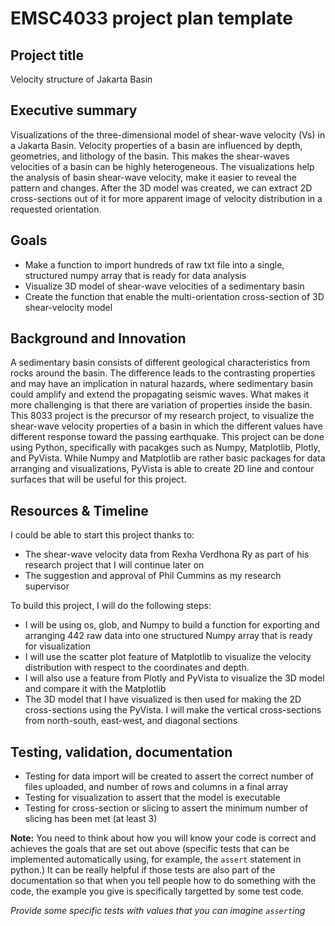 # EMSC4033 project plan template

## Project title
Velocity structure of Jakarta Basin

## Executive summary

Visualizations of the three-dimensional model of shear-wave velocity (Vs) in a Jakarta Basin. Velocity properties of a basin are influenced by depth, geometries, and lithology of the basin. This makes the shear-waves velocities of a basin can be highly heterogeneous. The visualizations help the analysis of basin shear-wave velocity, make it easier to reveal the pattern and changes. After the 3D model was created, we can extract 2D cross-sections out of it for more apparent image of velocity distribution in a requested orientation. 

## Goals

- Make a function to import hundreds of raw txt file into a single, structured numpy array that is ready for data analysis
- Visualize 3D model of shear-wave velocities of a sedimentary basin
- Create the function that enable the multi-orientation cross-section of 3D shear-velocity model

## Background and Innovation  

A sedimentary basin consists of different geological characteristics from rocks around the basin. The difference leads to the contrasting properties and may have an implication in natural hazards, where sedimentary basin could amplify and extend the propagating seismic waves. What makes it more challenging is that there are variation of properties inside the basin. This 8033 project is the precursor of my research project, to visualize the shear-wave velocity properties of a basin in which the different values have different response toward the passing earthquake. This project can be done using Python, specifically with pacakges such as Numpy, Matplotlib, Plotly, and PyVista. While Numpy and Matplotlib are rather basic packages for data arranging and visualizations, PyVista is able to create 2D line and contour surfaces that will be useful for this project.

## Resources & Timeline

I could be able to start this project thanks to:
- The shear-wave velocity data from Rexha Verdhona Ry as part of his research project that I will continue later on
- The suggestion and approval of Phil Cummins as my research supervisor

To build this project, I will do the following steps:
  - I will be using os, glob, and Numpy to build a function for exporting and arranging 442 raw data into one structured Numpy array that is ready for visualization
  - I will use the scatter plot feature of Matplotlib to visualize the velocity distribution with respect to the coordinates and depth.
  - I will also use a feature from Plotly and PyVista to visualize the 3D model and compare it with the Matplotlib
  - The 3D model that I have visualized is then used for making the 2D cross-sections using the PyVista. I will make the vertical cross-sections from north-south, east-west, and diagonal sections

## Testing, validation, documentation
- Testing for data import will be created to assert the correct number of files uploaded, and number of rows and columns in a final array
- Testing for visualization to assert that the model is executable
- Testing for cross-section or slicing to assert the minimum number of slicing has been met (at least 3)

**Note:** You need to think about how you will know your code is correct and achieves the goals that are set out above (specific tests that can be implemented automatically using, for example, the `assert` statement in python.)  It can be really helpful if those tests are also part of the documentation so that when you tell people how to do something with the code, the example you give is specifically targetted by some test code.

_Provide some specific tests with values that you can imagine `assert`ing_
